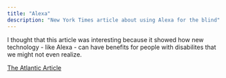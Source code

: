 ```yaml
---
title: "Alexa"
description: "New York Times article about using Alexa for the blind"
---
```



I thought that this article was interesting because it showed how new technology - like Alexa - can have benefits for people with disabilites that we might not even realize.


<a href="https://www.theatlantic.com/magazine/archive/2018/05/what-alexa-taught-my-father/556874/"> The Atlantic Article </a>
